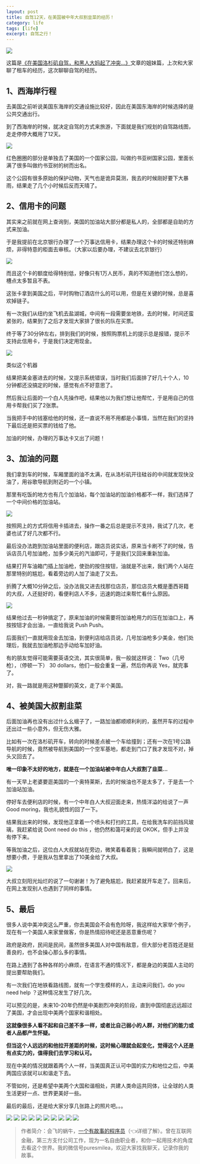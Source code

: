 ```yaml
---
layout: post
title: 自驾12天，在美国被中年大叔割韭菜的经历！
category: life
tags: [life]
excerpt: 自驾之行！
---
```


![](http://favorites.ren/assets/images/2021/it/zijia/zijia01.jpg) 

这篇是[《在美国洛杉矶自驾，和黑人大妈起了冲突...》](https://mp.weixin.qq.com/s/h-t7oMqHPYp-RRcvItTjYQ)文章的姐妹篇，上次和大家聊了租车的经历，这次聊聊自驾的经历。

## 1、西海岸行程

去美国之前听说美国东海岸的交通设施比较好，因此在美国东海岸的时候选择的是公共交通出行。

到了西海岸的时候，就决定自驾的方式来旅游，下面就是我们规划的自驾路线图，走走停停大概用了12天。

![](http://favorites.ren/assets/images/2021/it/zijia/zijia02.jpg) 

红色圈圈的部分是单独去了美国的一个国家公园，叫做约书亚树国家公园，里面长满了很多叫做约书亚树的树而出名。

这个公园有很多原始的保护动物，天气也是诡异莫测，我去的时候刚好要下大暴雨，结果走了几个小时候后反而天晴了。

## 2、信用卡的问题

其实来之前就在网上查询到，美国的加油站大部分都是私人的，全部都是自助的方式来加油。

于是我提前在北京银行办理了一个万事达信用卡，结果办理这个卡的时候还特别麻烦，非得特意的柜面去审核。（大家以后要办理，不建议去北京银行）

![](http://favorites.ren/assets/images/2021/it/zijia/zijia03.jpg) 

而且这个卡的额度给得特别低，好像只有1万人民币，真的不知道他们怎么想的，槽点太多暂且不表。

这张卡拿到美国之后，平时购物订酒店什么的可以用，但是在关键的时候，总是喜欢掉链子。

有一次我们从纽约坐飞机去盐湖城，中间有一段需要坐地铁，去的时候，时间还蛮紧张的，结果到了之后才发现大家排了很长的队在买票。

终于等了30分钟左右，排到我们的时候，按照购票机上的提示总是报错，提示不支持此信用卡，于是我们决定用现金。

![](http://favorites.ren/assets/images/2021/it/zijia/zijia04.jpg) 

类似这个机器

结果把美金塞进去的时候，又提示系统错误，当时我们后面排了好几十个人，10分钟都还没搞定的时候，感觉有点不好意思了。

然后我让后面的一个白人先操作吧，结果他以为我们想让他帮忙，于是用自己的信用卡帮我们买了2张票。

当我把手中的钱塞给他的时候，还一直说不用不用都是小事情，当然在我们的坚持下最后还是把买票的钱给了他。

加油的时候，办理的万事达卡又出了问题！

## 3、加油的问题

我们拿到车的时候，车厢里面的油不太满，在从洛杉矶开往硅谷的中间就发现快没油了，用谷歌导航到附近的一个小镇。

那里有吃饭的地方也有几个加油站，每个加油站的加油价格都不一样，我们选择了一个中间价格的加油站。

![](http://favorites.ren/assets/images/2021/it/zijia/zijia05.jpg) 

按照网上的方式将信用卡插进去，操作一番之后总是提示不支持，我试了几次，老婆也试了好几次都不行。

最后没办法跑到加油站里面的便利店，跟店员说实话，原来当卡刷不了的时候，告诉店员几号加油枪，加多少美元的汽油即可，于是我们又回来重新加油。

结果打开车油箱门插上加油枪，使劲的按住按钮，油就是不出来，我们两个人站在那里特别的尴尬，看着旁边的人加了油走了又去。

折腾了大概10分钟之后，没办法我又进去找那位店员，那位店员大概是墨西哥籍的大叔，人还挺好的，看便利店人不多，迅速的跑过来帮忙看什么原因。

![](http://favorites.ren/assets/images/2021/it/zijia/zijia06.jpg) 

结果他过去一秒钟搞定了，原来加油的时候需要将加油枪用力的压在加油口上，再按按钮才会出油，一直给我说 Push Push。

后面我们一直就用现金去加油，到便利店给店员说，几号加油枪多少美金，他们处理后，我就去加油枪那边手动给车加好油。

有的朋友觉得可能需要英语交流，其实很简单，我一般就这样说：  Two（几号枪），（停顿一下） 30 dollars，他们一般会重复一遍，然后你再说 Yes，就完事了。 

对，我一路就是用这种蹩脚的英文，走了半个美国。

## 4、被美国大叔割韭菜

后面加油再也没有出过什么幺蛾子了，一路加油都顺顺利利的，虽然开车的过程中还出过一些小意外，但无伤大雅。

比如有一次在洛杉矶开车，转向的时候差点被一个车给撞到；还有一次在1号公路导航的时候，竟然被导航到美国的一个空军基地，都走到门口了我才发现不对，掉头又回去了。

**唯一印象不太好的地方，就是在一个加油站被中年白人大叔割了韭菜...**

有一天早上老婆要逛美国的一个奥特莱斯，去的时候油也不是太多了，于是去一个加油站加油。

停好车去便利店的时候，有一个中年白人大叔迎面走来，热情洋溢的给说了一声Good moring，我也礼貌性的回了一下。

结果我出来的时候，发现他正拿着一个喷头和打扫的工具，在给我洗车的前挡风玻璃，我赶紧给说 Dont need do  this ，他仍然和蔼可亲的说 OKOK，但手上并没有停下来。

等我加油之后，这位白人大叔就站在旁边，微笑着看着我；我瞬间就明白了，这是想要小费，于是我从包里拿出了10美金给了大叔。

![](http://favorites.ren/assets/images/2021/it/zijia/zijia07.jpg) 

大叔立刻阳光灿烂的说了一句谢谢！为了避免尴尬，我赶紧就开车走了。回来后，在网上发现别人也遇到了同样的事情。

## 5、最后

很多人说中美冲突这么严重，你去美国会不会有危险呀，我这样给大家举个例子，现在有一个美国人来家里做客，你是热情招待呢还是恶意重伤呢？

政府是政府，民间是民间，虽然很多美国人对中国有敌意，但大部分老百姓还是挺善良的，也不会操心那么多的事情。

在路上遇到了各种各样的小麻烦，在语言不通的情况下，都是身边的美国人主动的提出要帮助我们。

有一次我们在地铁看路线图，就有一个学生模样的人，主动来问我们，do you need help ？这种情况发生了好几次。

可以预见的是，未来10-20年仍然是中美剧烈冲突的阶段，直到中国彻底远远超过了美国，才会出现中美两个国家和谐相处。

**这就像很多人看不起和自己差不多一样，或者比自己弱小的人群，对他们的能力或者人品都产生怀疑。**

**但当这个人远远的和他拉开差距的时候，这时候心理就会起变化，觉得这个人还是有点实力的，值得我们去学习和认可。**

现在中美的情况就跟着两个人一样，当美国真正认可中国的实力和地位之后，中美两国应该就可以和谐走下去。

不管如何，还是希望中美两个大国和谐相处，共建人类命运共同体，让全球的人类生活更好一点、世界更美好一些。

最后的最后，还是给大家分享几张路上的照片吧。。。

![](http://favorites.ren/assets/images/2021/it/zijia/zijia08.jpg) 
![](http://favorites.ren/assets/images/2021/it/zijia/zijia09.jpg) 
![](http://favorites.ren/assets/images/2021/it/zijia/zijia10.jpg) 
![](http://favorites.ren/assets/images/2021/it/zijia/zijia11.jpg) 
![](http://favorites.ren/assets/images/2021/it/zijia/zijia12.jpg) 
![](http://favorites.ren/assets/images/2021/it/zijia/zijia13.jpg) 
![](http://favorites.ren/assets/images/2021/it/zijia/zijia14.jpg) 
![](http://favorites.ren/assets/images/2021/it/zijia/zijia15.jpg) 
![](http://favorites.ren/assets/images/2021/it/zijia/zijia16.jpg) 
![](http://favorites.ren/assets/images/2021/it/zijia/zijia17.jpg) 

>作者简介：会飞的蜗牛，[一个有故事的程序员](https://mp.weixin.qq.com/s/bPk_-DcGF_7lTDoR1pKqVg)（👈详细了解）。曾在互联网金融，第三方支付公司工作，现为一名自由职业者，和你一起用技术的角度去看这个世界。我的微信号puresmilea，欢迎大家找我聊天，记录你我的故事。